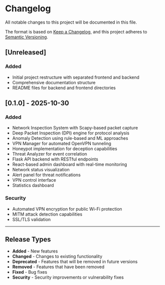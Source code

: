 # Changelog

All notable changes to this project will be documented in this file.

The format is based on [Keep a Changelog](https://keepachangelog.com/en/1.0.0/),
and this project adheres to [Semantic Versioning](https://semver.org/spec/v2.0.0.html).

## [Unreleased]

### Added
- Initial project restructure with separated frontend and backend
- Comprehensive documentation structure
- README files for backend and frontend directories

## [0.1.0] - 2025-10-30

### Added
- Network Inspection System with Scapy-based packet capture
- Deep Packet Inspection (DPI) engine for protocol analysis
- Anomaly Detection using rule-based and ML approaches
- VPN Manager for automated OpenVPN tunneling
- Honeypot implementation for deception capabilities
- Threat Analyzer for event correlation
- Flask API backend with RESTful endpoints
- React-based admin dashboard with real-time monitoring
- Network status visualization
- Alert panel for threat notifications
- VPN control interface
- Statistics dashboard

### Security
- Automated VPN encryption for public Wi-Fi protection
- MITM attack detection capabilities
- SSL/TLS validation

---

## Release Types

- **Added** - New features
- **Changed** - Changes to existing functionality
- **Deprecated** - Features that will be removed in future versions
- **Removed** - Features that have been removed
- **Fixed** - Bug fixes
- **Security** - Security improvements or vulnerability fixes
